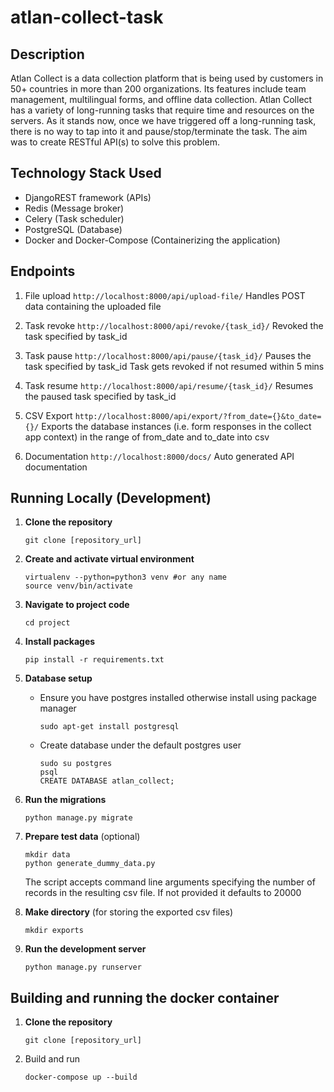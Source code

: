 # atlan-collect-task

## Description
Atlan Collect​ is a data collection platform that is being used by customers in 50+ countries in more than 200 organizations. Its features include team management, multilingual forms, and offline data collection. Atlan Collect has a variety of long-running tasks that require time and resources on the servers. As it stands now, once we have triggered off a long-running task, there is no way to tap into it and pause/stop/terminate the task. The aim was to create RESTful API(s) to solve this problem.

## Technology Stack Used
- DjangoREST framework (APIs)
- Redis (Message broker)
- Celery (Task scheduler)
- PostgreSQL (Database)
- Docker and Docker-Compose (Containerizing the application)

## Endpoints
1. File upload
    `http://localhost:8000/api/upload-file/`
    Handles POST data containing the uploaded file

2. Task revoke
    `http://localhost:8000/api/revoke/{task_id}/`
    Revoked the task specified by task_id

3. Task pause
    `http://localhost:8000/api/pause/{task_id}/`
    Pauses the task specified by task_id
    Task gets revoked if not resumed within 5 mins

4. Task resume
    `http://localhost:8000/api/resume/{task_id}/`
    Resumes the paused task specified by task_id

5. CSV Export
    `http://localhost:8000/api/export/?from_date={}&to_date={}/`
    Exports the database instances (i.e. form responses in the collect app context)
    in the range of from_date and to_date into csv

6. Documentation
    `http://localhost:8000/docs/`
    Auto generated API documentation

## Running Locally (Development)
1. **Clone the repository**
    ```
    git clone [repository_url]
    ```

2. **Create and activate virtual environment**
    ```
    virtualenv --python=python3 venv #or any name
    source venv/bin/activate
    ``` 

3. **Navigate to project code**
    ```
    cd project
    ```

4. **Install packages**
    ```
    pip install -r requirements.txt
    ```

5. **Database setup**
    - Ensure you have postgres installed otherwise install using package manager
        ```
        sudo apt-get install postgresql
        ```
    - Create database under the default postgres user
        ```
        sudo su postgres
        psql
        CREATE DATABASE atlan_collect;
        ```

6. **Run the migrations**
    ```
    python manage.py migrate
    ```

7. **Prepare test data** (optional)
    ```
    mkdir data
    python generate_dummy_data.py
    ```
    The script accepts command line arguments specifying the number of records in the resulting csv file.
    If not provided it defaults to 20000

8. **Make directory** (for storing the exported csv files)
    ```
    mkdir exports
    ```

9. **Run the development server**
    ```
    python manage.py runserver
    ```

## Building and running the docker container
1. **Clone the repository**
    ```
    git clone [repository_url]
    ``` 

2. Build and run
    ```
    docker-compose up --build
    ```